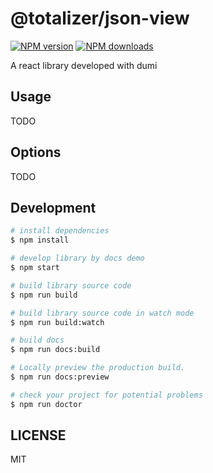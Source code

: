 # @totalizer/json-view

[![NPM version](https://img.shields.io/npm/v/@totalizer/json-view.svg?style=flat)](https://npmjs.org/package/@totalizer/json-view)
[![NPM downloads](http://img.shields.io/npm/dm/@totalizer/json-view.svg?style=flat)](https://npmjs.org/package/@totalizer/json-view)

A react library developed with dumi

## Usage

TODO

## Options

TODO

## Development

```bash
# install dependencies
$ npm install

# develop library by docs demo
$ npm start

# build library source code
$ npm run build

# build library source code in watch mode
$ npm run build:watch

# build docs
$ npm run docs:build

# Locally preview the production build.
$ npm run docs:preview

# check your project for potential problems
$ npm run doctor
```

## LICENSE

MIT
